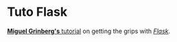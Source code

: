 # Tuto Flask

[**Miguel Grinberg's** tutorial](http://blog.miguelgrinberg.com/post/the-flask-mega-tutorial-part-i-hello-world) on getting the grips with [*Flask*](http://flask.pocoo.org/).
